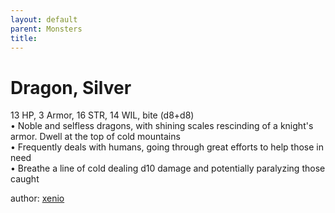 ```yaml
---
layout: default
parent: Monsters 
title: 
--- 
```

# Dragon, Silver
13 HP, 3 Armor, 16 STR, 14 WIL, bite (d8+d8)  
• Noble and selfless dragons, with shining scales rescinding of a knight's armor. Dwell at the top of cold mountains  
• Frequently deals with humans, going through great efforts to help those in need  
• Breathe a line of cold dealing d10 damage and potentially paralyzing those caught  




author: [xenio](https://xenioinabottle.blogspot.com/2021/02/classic-monsters-for-cairnito-part-1.html) 


